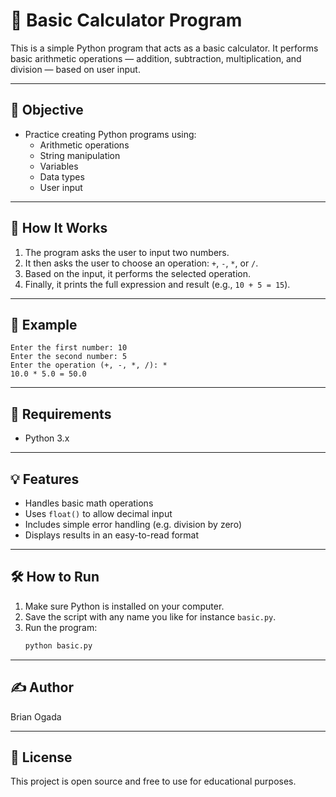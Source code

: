 # 🧮 Basic Calculator Program

This is a simple Python program that acts as a basic calculator. It performs basic arithmetic operations — addition, subtraction, multiplication, and division — based on user input.

---

## 📌 Objective

- Practice creating Python programs using:
  - Arithmetic operations
  - String manipulation
  - Variables
  - Data types
  - User input

---

## 🚀 How It Works

1. The program asks the user to input two numbers.
2. It then asks the user to choose an operation: `+`, `-`, `*`, or `/`.
3. Based on the input, it performs the selected operation.
4. Finally, it prints the full expression and result (e.g., `10 + 5 = 15`).

---

## 🧪 Example

```
Enter the first number: 10
Enter the second number: 5
Enter the operation (+, -, *, /): *
10.0 * 5.0 = 50.0
```

---

## 📁 Requirements

- Python 3.x

---

## 💡 Features

- Handles basic math operations
- Uses `float()` to allow decimal input
- Includes simple error handling (e.g. division by zero)
- Displays results in an easy-to-read format

---

## 🛠️ How to Run

1. Make sure Python is installed on your computer.
2. Save the script with any name you like for instance `basic.py`.
3. Run the program:
   ```bash
   python basic.py
   ```

---

## ✍️ Author

Brian Ogada

---

## 📜 License

This project is open source and free to use for educational purposes.
